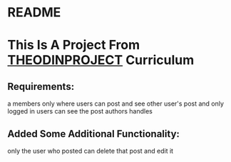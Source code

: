 # README

<div><h1>This Is A Project From <a href="https://www.theodinproject.com/">THEODINPROJECT</a> Curriculum </h1></div>
<h2>Requirements:</h2> a members only where users can post and see other user's post and only logged in users can see the post authors handles
<h2>Added Some Additional Functionality:</h2> only the user who posted can delete that post and edit it
